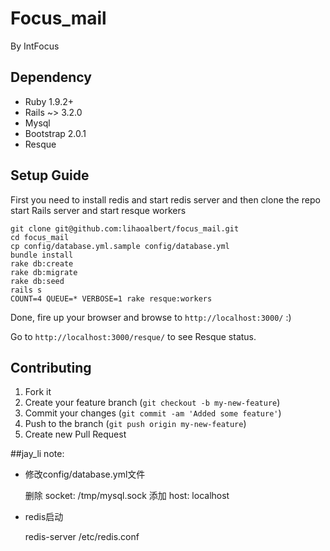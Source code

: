 # Focus_mail

By IntFocus

## Dependency

* Ruby 1.9.2+
* Rails ~> 3.2.0
* Mysql
* Bootstrap 2.0.1
* Resque

## Setup Guide

First you need to install redis and start redis server and then clone the repo start Rails server and start resque workers

    git clone git@github.com:lihaoalbert/focus_mail.git
    cd focus_mail
    cp config/database.yml.sample config/database.yml
    bundle install
    rake db:create
    rake db:migrate
    rake db:seed
    rails s
    COUNT=4 QUEUE=* VERBOSE=1 rake resque:workers

Done, fire up your browser and browse to `http://localhost:3000/` :)

Go to `http://localhost:3000/resque/` to see Resque status.

## Contributing

1. Fork it
2. Create your feature branch (`git checkout -b my-new-feature`)
3. Commit your changes (`git commit -am 'Added some feature'`)
4. Push to the branch (`git push origin my-new-feature`)
5. Create new Pull Request

##jay_li note:
* 修改config/database.yml文件

   删除 socket: /tmp/mysql.sock 
   添加 host: localhost

* redis启动

  redis-server /etc/redis.conf
